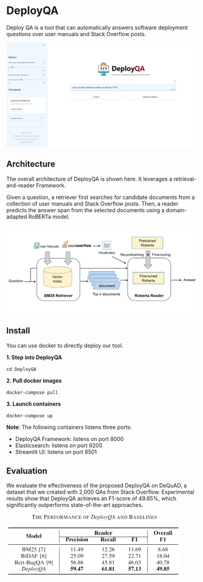 # DeployQA
Deploy QA is a tool that can automatically answers software deployment questions over user manuals and Stack Overflow posts.

![system overview](pic/mainpage.png) 


## Architecture
The overall architecture of DeployQA is shown here. It leverages a retrieval-and-reader Framework. 

Given a question, a retriever first searches for candidate documents from a collection of user manuals and Stack Overflow posts. Then, a reader predicts the answer span from the selected documents using a domain-adapted RoBERTa model.

![ui](pic/architecture.png) 



## Install
You can use docker to directly deploy our tool.

**1. Step into DeployQA**
```
cd DeployQA
```

**2. Pull docker images**
```
docker-compose pull
```

**3. Launch containers**
```
docker-compose up
```

**Note**: The following containers listens three ports:
* DeployQA Framework: listens on port 8000
* Elasticsearch: listens on port 9200
* Streamlit UI: listens on port 8501


## Evaluation
We evaluate the effectiveness of the proposed DeployQA on DeQuAD, a dataset that we created with 2,000 QAs from Stack Overflow. Experimental results show that DeployQA achieves
an F1-score of 49.85%, which significantly outperforms state-of-the-art approaches.

<img src="https://github.com/Smallqqqq/DeployQA/blob/main/pic/evaluation.png" width="462" height="167">


